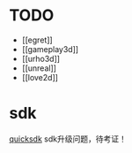 # TODO
- [[egret]]
- [[gameplay3d]]
- [[urho3d]]
- [[unreal]]
- [[love2d]]

# sdk
[quicksdk](http://www.quicksdk.net/index.html) sdk升级问题，待考证！